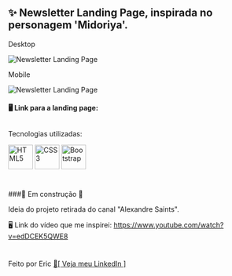 ## ✨ Newsletter Landing Page, inspirada no personagem 'Midoriya'. 

Desktop 

<img witdh="500" title="Newsletter Landing Page" src="https://user-images.githubusercontent.com/68076508/160880550-88f5c69d-2061-41ad-8074-940b8e547505.png">

Mobile

<img witdh="500" title="Newsletter Landing Page" src="https://user-images.githubusercontent.com/68076508/160880775-5e6c5f05-318a-4300-ace1-b4d65cba7c89.png">

#### 🖥 Link para a landing page: 

##

Tecnologias utilizadas: 

<div style="display: inline_block">
<img width="50" title="HTML5" src="https://cdn.jsdelivr.net/gh/devicons/devicon/icons/html5/html5-original.svg" />
<img width="50" title="CSS3" src="https://cdn.jsdelivr.net/gh/devicons/devicon/icons/css3/css3-original.svg" />
<img width="50" title="Bootstrap" src="https://cdn.jsdelivr.net/gh/devicons/devicon/icons/bootstrap/bootstrap-original.svg" />
</div>
  
#

###🚧 Em construção 🚧

Ideia do projeto retirada do canal "Alexandre Saints". 

🖥 Link do vídeo que me inspirei: https://www.youtube.com/watch?v=edDCEK5QWE8

#

Feito por Eric <a href="https://www.linkedin.com/in/eric-macedo-9b47601b1/"> 🌌[ Veja meu LinkedIn ]</a>
